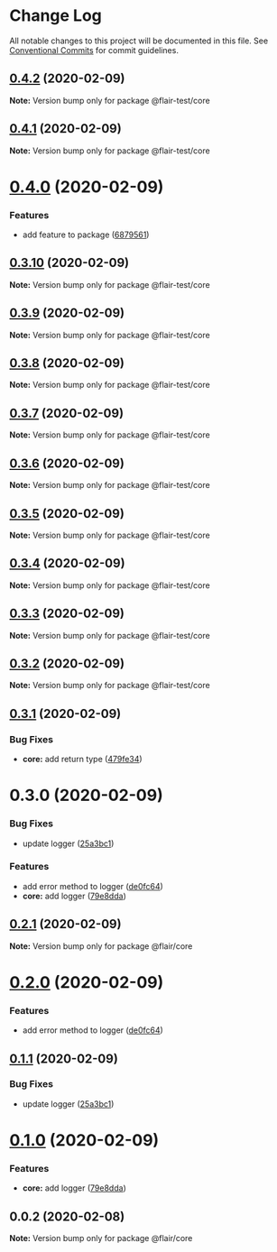 # Change Log

All notable changes to this project will be documented in this file.
See [Conventional Commits](https://conventionalcommits.org) for commit guidelines.

## [0.4.2](https://github.com/gauravsoni119/flair/compare/@flair-test/core@0.4.1...@flair-test/core@0.4.2) (2020-02-09)

**Note:** Version bump only for package @flair-test/core





## [0.4.1](https://github.com/gauravsoni119/flair/compare/@flair-test/core@0.4.0...@flair-test/core@0.4.1) (2020-02-09)

**Note:** Version bump only for package @flair-test/core





# [0.4.0](https://github.com/gauravsoni119/flair/compare/@flair-test/core@0.3.10...@flair-test/core@0.4.0) (2020-02-09)


### Features

* add feature to package ([6879561](https://github.com/gauravsoni119/flair/commit/6879561a804098a93dfea9281dc0e67ff69110e4))





## [0.3.10](https://github.com/gauravsoni119/flair/compare/@flair-test/core@0.3.9...@flair-test/core@0.3.10) (2020-02-09)

**Note:** Version bump only for package @flair-test/core





## [0.3.9](https://github.com/gauravsoni119/flair/compare/@flair-test/core@0.3.8...@flair-test/core@0.3.9) (2020-02-09)

**Note:** Version bump only for package @flair-test/core





## [0.3.8](https://github.com/gauravsoni119/flair/compare/@flair-test/core@0.3.7...@flair-test/core@0.3.8) (2020-02-09)

**Note:** Version bump only for package @flair-test/core





## [0.3.7](https://github.com/gauravsoni119/flair/compare/@flair-test/core@0.3.6...@flair-test/core@0.3.7) (2020-02-09)

**Note:** Version bump only for package @flair-test/core





## [0.3.6](https://github.com/gauravsoni119/flair/compare/@flair-test/core@0.3.5...@flair-test/core@0.3.6) (2020-02-09)

**Note:** Version bump only for package @flair-test/core





## [0.3.5](https://github.com/gauravsoni119/flair/compare/@flair-test/core@0.3.4...@flair-test/core@0.3.5) (2020-02-09)

**Note:** Version bump only for package @flair-test/core





## [0.3.4](https://github.com/gauravsoni119/flair/compare/@flair-test/core@0.3.3...@flair-test/core@0.3.4) (2020-02-09)

**Note:** Version bump only for package @flair-test/core





## [0.3.3](https://github.com/gauravsoni119/flair/compare/@flair-test/core@0.3.2...@flair-test/core@0.3.3) (2020-02-09)

**Note:** Version bump only for package @flair-test/core





## [0.3.2](https://github.com/gauravsoni119/flair/compare/@flair-test/core@0.3.1...@flair-test/core@0.3.2) (2020-02-09)

**Note:** Version bump only for package @flair-test/core





## [0.3.1](https://github.com/gauravsoni119/flair/compare/@flair-test/core@0.3.0...@flair-test/core@0.3.1) (2020-02-09)


### Bug Fixes

* **core:** add return type ([479fe34](https://github.com/gauravsoni119/flair/commit/479fe3492ce845e778bf1f35ee7ce89fafcbfc05))





# 0.3.0 (2020-02-09)


### Bug Fixes

* update logger ([25a3bc1](https://github.com/gauravsoni119/flair/commit/25a3bc1edd732217b1bd3fefaeb50e822549d84a))


### Features

* add error method to logger ([de0fc64](https://github.com/gauravsoni119/flair/commit/de0fc648c6131ac0e26145f151953945ace64aab))
* **core:** add logger ([79e8dda](https://github.com/gauravsoni119/flair/commit/79e8dda1349393822b07b818960ffd887af0c3a9))





## [0.2.1](https://github.com/gauravsoni119/flair/compare/@flair/core@0.2.0...@flair/core@0.2.1) (2020-02-09)

**Note:** Version bump only for package @flair/core





# [0.2.0](https://github.com/gauravsoni119/flair/compare/@flair/core@0.1.1...@flair/core@0.2.0) (2020-02-09)


### Features

* add error method to logger ([de0fc64](https://github.com/gauravsoni119/flair/commit/de0fc648c6131ac0e26145f151953945ace64aab))





## [0.1.1](https://github.com/gauravsoni119/flair/compare/@flair/core@0.1.0...@flair/core@0.1.1) (2020-02-09)


### Bug Fixes

* update logger ([25a3bc1](https://github.com/gauravsoni119/flair/commit/25a3bc1edd732217b1bd3fefaeb50e822549d84a))





# [0.1.0](https://github.com/gauravsoni119/flair/compare/@flair/core@0.0.2...@flair/core@0.1.0) (2020-02-09)


### Features

* **core:** add logger ([79e8dda](https://github.com/gauravsoni119/flair/commit/79e8dda1349393822b07b818960ffd887af0c3a9))





## 0.0.2 (2020-02-08)

**Note:** Version bump only for package @flair/core
